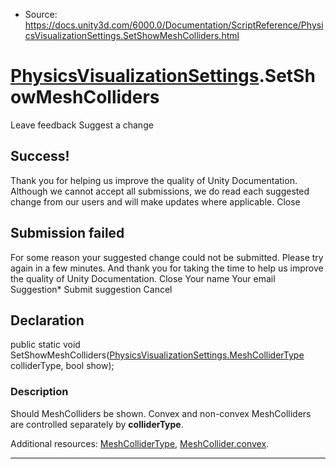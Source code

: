 * Source: https://docs.unity3d.com/6000.0/Documentation/ScriptReference/PhysicsVisualizationSettings.SetShowMeshColliders.html

#  [PhysicsVisualizationSettings](https://docs.unity3d.com/6000.0/Documentation/ScriptReference/PhysicsVisualizationSettings.html).SetShowMeshColliders
Leave feedback
Suggest a change
## Success!
Thank you for helping us improve the quality of Unity Documentation. Although we cannot accept all submissions, we do read each suggested change from our users and will make updates where applicable.
Close
## Submission failed
For some reason your suggested change could not be submitted. Please <a>try again</a> in a few minutes. And thank you for taking the time to help us improve the quality of Unity Documentation.
Close
Your name Your email Suggestion* Submit suggestion
Cancel
## Declaration
public static void SetShowMeshColliders([PhysicsVisualizationSettings.MeshColliderType](https://docs.unity3d.com/6000.0/Documentation/ScriptReference/PhysicsVisualizationSettings.MeshColliderType.html) colliderType, bool show); 
### Description
Should MeshColliders be shown.
Convex and non-convex MeshColliders are controlled separately by **colliderType**.  
  
Additional resources: [MeshColliderType](https://docs.unity3d.com/6000.0/Documentation/ScriptReference/PhysicsVisualizationSettings.MeshColliderType.html), [MeshCollider.convex](https://docs.unity3d.com/6000.0/Documentation/ScriptReference/MeshCollider-convex.html).
* * *
